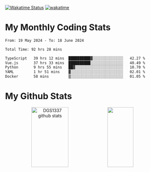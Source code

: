 [![Wakatime Status](https://github.com/noopurphalak/noopurphalak/workflows/wakatime-status-update/badge.svg)](https://github.com/noopurphalak/noopurphalak/actions/workflows/main.yml)
[![wakatime](https://wakatime.com/badge/user/80ace140-ef40-4fdd-b8ed-f3be3d2e1aea.svg)](https://wakatime.com/@80ace140-ef40-4fdd-b8ed-f3be3d2e1aea)

# My Monthly Coding Stats

<!--START_SECTION:waka-->

```txt
From: 19 May 2024 - To: 18 June 2024

Total Time: 92 hrs 28 mins

TypeScript   39 hrs 12 mins  ██████████▓░░░░░░░░░░░░░░   42.27 %
Vue.js       37 hrs 33 mins  ██████████░░░░░░░░░░░░░░░   40.49 %
Python       9 hrs 55 mins   ██▓░░░░░░░░░░░░░░░░░░░░░░   10.70 %
YAML         1 hr 51 mins    ▓░░░░░░░░░░░░░░░░░░░░░░░░   02.01 %
Docker       58 mins         ▒░░░░░░░░░░░░░░░░░░░░░░░░   01.05 %
```

<!--END_SECTION:waka-->

# My Github Stats
<div style="text-align: center;">
  <img width="49%" height="195px" src="https://github-readme-stats-sigma-five.vercel.app/api?username=noopurphalak&show_icons=true&count_private=true&hide_border=true&title_color=ecf2f8&icon_color=0d1117&text_color=FFFFFF&bg_color=0d1117" alt="DGS1337 github stats" />
  <img width="41%" height="195px" src="https://github-readme-stats-sigma-five.vercel.app/api/top-langs/?username=noopurphalak&layout=compact&hide_border=true&title_color=ecf2f8&text_color=FFFFFF&bg_color=0d1117" />
</div>
